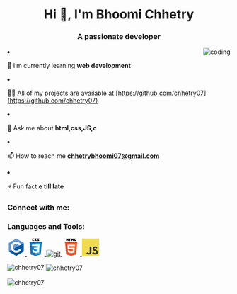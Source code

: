 <h1 align="center">Hi 👋, I'm Bhoomi Chhetry</h1>
<h3 align="center">A passionate developer</h3>
<img align="right" alt="coding" src="https://devforum-uploads.s3.dualstack.us-east-2.amazonaws.com/uploads/original/4X/2/7/4/274d40f45b3f56a908c194f494eec2319ca3063b.gif"

- 🌱 I’m currently learning **web development**

- 👨‍💻 All of my projects are available at [https://github.com/chhetry07](https://github.com/chhetry07)

- 💬 Ask me about **html,css,JS,c**

- 📫 How to reach me **chhetrybhoomi07@gmail.com**

- ⚡ Fun fact **e till late**

<h3 align="left">Connect with me:</h3>
<p align="left">
</p>

<h3 align="left">Languages and Tools:</h3>
<p align="left"> <a href="https://www.cprogramming.com/" target="_blank" rel="noreferrer"> <img src="https://raw.githubusercontent.com/devicons/devicon/master/icons/c/c-original.svg" alt="c" width="40" height="40"/> </a> <a href="https://www.w3schools.com/css/" target="_blank" rel="noreferrer"> <img src="https://raw.githubusercontent.com/devicons/devicon/master/icons/css3/css3-original-wordmark.svg" alt="css3" width="40" height="40"/> </a> <a href="https://git-scm.com/" target="_blank" rel="noreferrer"> <img src="https://www.vectorlogo.zone/logos/git-scm/git-scm-icon.svg" alt="git" width="40" height="40"/> </a> <a href="https://www.w3.org/html/" target="_blank" rel="noreferrer"> <img src="https://raw.githubusercontent.com/devicons/devicon/master/icons/html5/html5-original-wordmark.svg" alt="html5" width="40" height="40"/> </a> <a href="https://developer.mozilla.org/en-US/docs/Web/JavaScript" target="_blank" rel="noreferrer"> <img src="https://raw.githubusercontent.com/devicons/devicon/master/icons/javascript/javascript-original.svg" alt="javascript" width="40" height="40"/> </a> </p>

<p><img align="left" src="https://github-readme-stats.vercel.app/api/top-langs?username=chhetry07&show_icons=true&text_color=000000&locale=en&layout=compact" alt="chhetry07" /></p>

<p>&nbsp;<img align="center" src="https://github-readme-stats.vercel.app/api?username=chhetry07&show_icons=true&title_color=000000&text_color=000000&hide_border=true&locale=en" alt="chhetry07" /></p>

<p><img align="center" src="https://github-readme-streak-stats.herokuapp.com/?user=chhetry07&theme=dark" alt="chhetry07" /></p>
